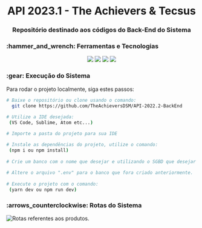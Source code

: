 <br id="inicio">

<h1 align="center">API 2023.1 - The Achievers & Tecsus</h1>
<h3 align="center">Repositório destinado aos códigos do Back-End do Sistema</h2>

 <span id="techtools">
 <h3>:hammer_and_wrench: Ferramentas e Tecnologias</h3>
 
 <p align="center">
<img src="https://img.shields.io/badge/JavaScript-5751D3?style=for-the-badge&logo=javascript&logoColor=EDF0F9"/>  
<img src="https://img.shields.io/badge/Node.js-5751D3?style=for-the-badge&logo=nodedotjs&logoColor=EDF0F9"/>
<img src="https://img.shields.io/badge/TypeScript-5751D3?style=for-the-badge&logo=typescript&logoColor=EDF0F9"/> 
<img src="https://img.shields.io/badge/MySQL-5751D3?style=for-the-badge&logo=mysql&logoColor=EDF0F9"/> 
</p>
 
 
 <h3>:gear: Execução do Sistema</h3>
 <p>Para rodar o projeto localmente, siga estes passos:</p>

```bash 
# Baixe o repositório ou clone usando o comando:
  git clone https://github.com/TheAchieversDSM/API-2022.2-BackEnd
  
# Utilize a IDE desejada:
 (VS Code, Sublime, Atom etc...)

# Importe a pasta do projeto para sua IDE

# Instale as dependências do projeto, utilize o comando:
 (npm i ou npm install)
 
# Crie um banco com o nome que desejar e utilizando o SGBD que desejar
 
# Altere o arquivo ".env" para o banco que fora criado anteriormente. 
 
# Execute o projeto com o comando:
 (yarn dev ou npm run dev)
```

 <h3>:arrows_counterclockwise: Rotas do Sistema</h3>
  <img alt="Rotas referentes aos produtos." src="https://i.imgur.com/8hj3UcZ.png" />
  
